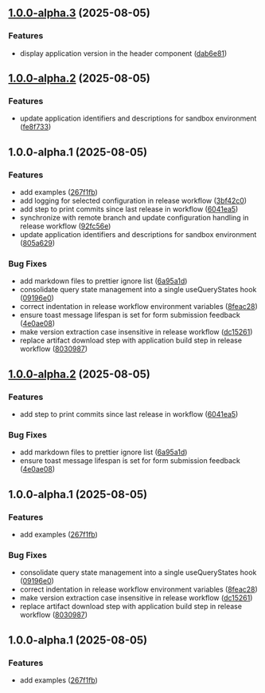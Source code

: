 ## [1.0.0-alpha.3](https://github.com/xBirahim/dt-sandbox/compare/v1.0.0-alpha.2...v1.0.0-alpha.3) (2025-08-05)

### Features

* display application version in the header component ([dab6e81](https://github.com/xBirahim/dt-sandbox/commit/dab6e815ff3a3416902081fd152a223bea24cbaa))

## [1.0.0-alpha.2](https://github.com/xBirahim/dt-sandbox/compare/v1.0.0-alpha.1...v1.0.0-alpha.2) (2025-08-05)

### Features

* update application identifiers and descriptions for sandbox environment ([fe8f733](https://github.com/xBirahim/dt-sandbox/commit/fe8f733499b3348594fae6af26418495f6d764d4))

## 1.0.0-alpha.1 (2025-08-05)

### Features

* add examples ([267f1fb](https://github.com/xBirahim/dt-sandbox/commit/267f1fb5a9dbb85f5431a6f73b7a13608b70e594))
* add logging for selected configuration in release workflow ([3bf42c0](https://github.com/xBirahim/dt-sandbox/commit/3bf42c013df6a80f2f86c533b44b05d6edd33958))
* add step to print commits since last release in workflow ([6041ea5](https://github.com/xBirahim/dt-sandbox/commit/6041ea56b7b00311eaebb2f1fb1d43413e9777c7))
* synchronize with remote branch and update configuration handling in release workflow ([92fc56e](https://github.com/xBirahim/dt-sandbox/commit/92fc56eed870d27df6aa15db56f89897e87360e8))
* update application identifiers and descriptions for sandbox environment ([805a629](https://github.com/xBirahim/dt-sandbox/commit/805a629995e263bde236a9e274644b8871207b80))

### Bug Fixes

* add markdown files to prettier ignore list ([6a95a1d](https://github.com/xBirahim/dt-sandbox/commit/6a95a1d2eb5cb9adc90ecddae2c0c4eeb161dad0))
* consolidate query state management into a single useQueryStates hook ([09196e0](https://github.com/xBirahim/dt-sandbox/commit/09196e0f299306f16feeb4101f9631fa92cbb28f))
* correct indentation in release workflow environment variables ([8feac28](https://github.com/xBirahim/dt-sandbox/commit/8feac28eedf971c4092566840809c9929b31276e))
* ensure toast message lifespan is set for form submission feedback ([4e0ae08](https://github.com/xBirahim/dt-sandbox/commit/4e0ae082c2d9b201ea1d109f696fa2ca75e7ae88))
* make version extraction case insensitive in release workflow ([dc15261](https://github.com/xBirahim/dt-sandbox/commit/dc15261d8e938693166fca82a0e0005dcf65fb59))
* replace artifact download step with application build step in release workflow ([8030987](https://github.com/xBirahim/dt-sandbox/commit/80309876cae5e05a6a370729be3bca3fca94f0ba))

## [1.0.0-alpha.2](https://github.com/xBirahim/dt-sandbox/compare/v1.0.0-alpha.1...v1.0.0-alpha.2) (2025-08-05)

### Features

* add step to print commits since last release in workflow ([6041ea5](https://github.com/xBirahim/dt-sandbox/commit/6041ea56b7b00311eaebb2f1fb1d43413e9777c7))

### Bug Fixes

* add markdown files to prettier ignore list ([6a95a1d](https://github.com/xBirahim/dt-sandbox/commit/6a95a1d2eb5cb9adc90ecddae2c0c4eeb161dad0))
* ensure toast message lifespan is set for form submission feedback ([4e0ae08](https://github.com/xBirahim/dt-sandbox/commit/4e0ae082c2d9b201ea1d109f696fa2ca75e7ae88))

## 1.0.0-alpha.1 (2025-08-05)

### Features

* add examples ([267f1fb](https://github.com/xBirahim/dt-sandbox/commit/267f1fb5a9dbb85f5431a6f73b7a13608b70e594))

### Bug Fixes

* consolidate query state management into a single useQueryStates hook ([09196e0](https://github.com/xBirahim/dt-sandbox/commit/09196e0f299306f16feeb4101f9631fa92cbb28f))
* correct indentation in release workflow environment variables ([8feac28](https://github.com/xBirahim/dt-sandbox/commit/8feac28eedf971c4092566840809c9929b31276e))
* make version extraction case insensitive in release workflow ([dc15261](https://github.com/xBirahim/dt-sandbox/commit/dc15261d8e938693166fca82a0e0005dcf65fb59))
* replace artifact download step with application build step in release workflow ([8030987](https://github.com/xBirahim/dt-sandbox/commit/80309876cae5e05a6a370729be3bca3fca94f0ba))

## 1.0.0-alpha.1 (2025-08-05)

### Features

* add examples ([267f1fb](https://github.com/xBirahim/dt-sandbox/commit/267f1fb5a9dbb85f5431a6f73b7a13608b70e594))
